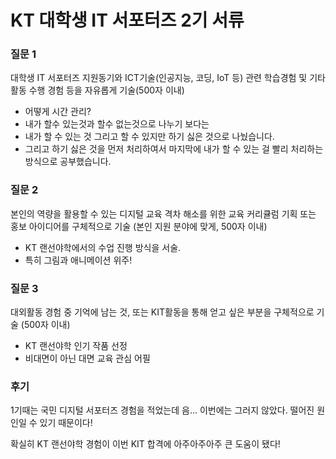 
# KT 대학생 IT 서포터즈 2기 서류

### 질문 1
대학생 IT 서포터즈 지원동기와 ICT기술(인공지능, 코딩, IoT 등) 관련 학습경험 및 기타 활동 수행 경험 등을 자유롭게 기술(500자 이내)

- 어떻게 시간 관리?
- 내가 할수 있는것과 할수 없는것으로 나누기 보다는
- 내가 할 수 있는 것 그리고 할 수 있지만 하기 싫은 것으로 나눴습니다.
- 그리고 하기 싫은 것을 먼저 처리하여서 마지막에 내가 할 수 있는 걸 빨리 처리하는 방식으로 공부했습니다.

### 질문 2
본인의 역량을 활용할 수 있는 디지털 교육 격차 해소를 위한 교육 커리큘럼 기획 또는 홍보 아이디어를 구체적으로 기술 (본인 지원 분야에 맞게, 500자 이내)

- KT 랜선야학에서의 수업 진행 방식을 서술.
- 특히 그림과 애니메이션 위주!


### 질문 3
대외활동 경험 중 기억에 남는 것, 또는 KIT활동을 통해 얻고 싶은 부분을 구체적으로 기술 (500자 이내)

- KT 랜선야학 인기 작품 선정
- 비대면이 아닌 대면 교육 관심 어필

### 후기
1기때는 국민 디지털 서포터즈 경험을 적었는데 음... 이번에는 그러지 않았다.
떨어진 원인일 수 있기 때문이다!

확실히 KT 랜선야학 경험이 이번 KIT 합격에 아주아주아주 큰 도움이 됐다!
